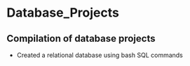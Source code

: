 # Database_Projects
## Compilation of database projects
* Created a relational database using bash SQL commands 
